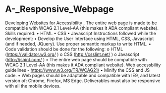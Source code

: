 # A-_Responsive_Webpage
Developing Websites for Accessibility , The entire web page is made to be compatible with WCAG 2.1 Level-AA (this makes it ADA compliant website).
Skills required:
• HTML
• CSS
• Javascript
Instructions followed while the development:
• Develop the User Interface using HTML, CSS, Javascript (and if needed,
JQuery). Use proper semantic markup to write HTML.
• Code validation should be done for the following:
    o HTML (https://validator.w3.org/ )
    o CSS (http://csslint.net/ )
    o Javascript (http://jshint.com/ )
• The entire web page should be compatible with WCAG 2.1 Level-AA (this
makes it ADA compliant website).
Web accessbility guidelines - https://www.w3.org/TR/WCAG21/
• Minify the CSS and JS code.
• Web pages should be adaptable and compatible with IE9, and latest version of:
Chrome, Firefox, MS Edge. Deliverables must also be responsive with all the
mobile devices.

